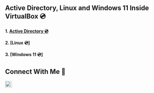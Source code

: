 <h2> Active Directory, Linux and Windows 11 Inside VirtualBox 💿</h2>

<b>1. [Active Directory 💿](https://github.com/cyberwahid01/Operating-Systems-With-VirtualBox)

<b>2. [Linux 💿]

<b>3. [Windows 11 💿]

<h2>Connect With Me 🤳</h2>

[<img align="left" alt="Josh | LinkedIn" width="22px" src="https://cdn.jsdelivr.net/npm/simple-icons@v3/icons/linkedin.svg" />][linkedin]

[linkedin]: https://linkedin.com/in/awahid01
